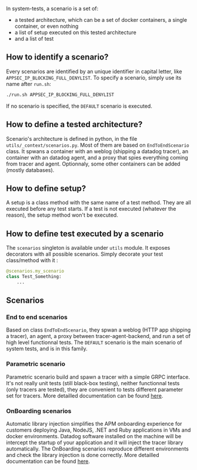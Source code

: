 In system-tests, a scenario is a set of:

* a tested architecture, which can be a set of docker containers, a single container, or even nothing
* a list of setup executed on this tested architecture
* and a list of test

## How to identify a scenario?

Every scenarios are identified by an unique identifier in capital letter, like `APPSEC_IP_BLOCKING_FULL_DENYLIST`. To specify a scenario, simply use its name after `run.sh`:

```bash
./run.sh APPSEC_IP_BLOCKING_FULL_DENYLIST
```

If no scenario is specified, the `DEFAULT` scenario is executed.

## How to define a tested architecture?

Scenario's architecture is defined in python, in the file `utils/_context/scenarios.py`. Most of them are based on `EndToEndScenario` class. It spwans a container with an weblog (shipping a datadog tracer), an container with an datadog agent, and a proxy that spies everything coming from tracer and agent. Optionnaly, some other containers can be added (mostly databases).

## How to define setup?

A setup is a class method with the same name of a test method. They are all executed before any test starts. If a test is not executed (whatever the reason), the setup method won't be executed.

## How to define test executed by a scenario

The `scenarios` singleton is available under `utils` module. It exposes decorators with  all possible scenarios. Simply decorate your test class/method with it :

```python
@scenarios.my_scenario
class Test_Something:
    ...
```

## Scenarios

### End to end scenarios

Based on class `EndToEndScenario`, they spwan a weblog (HTTP app shipping a tracer), an agent, a proxy between tracer-agent-backend, and run a set of high level functionnal tests. The `DEFAULT` scenario is the main scenario of system tests, and is in this family.

### Parametric scenario

Parametric scenario build and spawn a tracer with a simple GRPC interface. It's not really unit tests (still black-box testing), neither functionnal tests (only tracers are tested), they are convenient to tests different parameter set for tracers. More detailled documentation can be found [here](https://github.com/DataDog/system-tests/blob/main/docs/scenarios/parametric.md).

### OnBoarding scenarios

Automatic library injection simplifies the APM onboarding experience for customers deploying Java, NodeJS, .NET and Ruby applications in VMs and docker environments. Datadog software installed on the machine will be intercept the startup of your application and it will inject the tracer library automatically. The OnBoarding scenarios reproduce different environments and check the library injection is done correctly. More detailled documentation can be found [here](https://github.com/DataDog/system-tests/blob/main/docs/scenarios/onboarding.md).